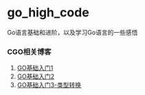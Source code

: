 # go_high_code
Go语言基础和进阶，以及学习Go语言的一些感悟

### CGO相关博客
1. [GO基础入门1](https://zhuanlan.zhihu.com/p/376839604)
2. [GO基础入门2](https://zhuanlan.zhihu.com/p/377069455)
2. [GO基础入门3-类型转换](https://zhuanlan.zhihu.com/p/380728218)